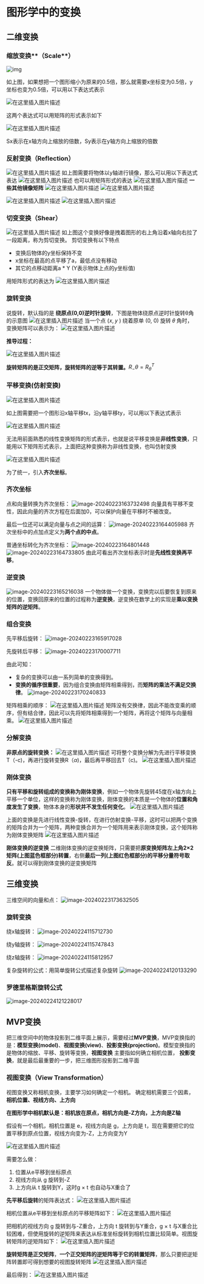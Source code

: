 # 图形学中的变换

## 二维变换

### 缩放变换**（Scale**）

![img](https://img-blog.csdnimg.cn/20210717143415175.png?x-oss-process=image/watermark,type_ZmFuZ3poZW5naGVpdGk,shadow_10,text_aHR0cHM6Ly9ibG9nLmNzZG4ubmV0L3F3ODcwNDE0OQ==,size_16,color_FFFFFF,t_70)

如上图，如果想把一个图形缩小为原来的0.5倍，那么就需要x坐标变为0.5倍，y坐标也变为0.5倍，可以用以下表达式表示

![在这里插入图片描述](https://img-blog.csdnimg.cn/20210717143616655.png)

这两个表达式可以用矩阵的形式表示如下

![在这里插入图片描述](https://img-blog.csdnimg.cn/20210717144658222.png)

Sx表示在x轴方向上缩放的倍数，Sy表示在y轴方向上缩放的倍数



### 反射变换（Reflection）

![在这里插入图片描述](https://img-blog.csdnimg.cn/20210717144946927.png?x-oss-process=image/watermark,type_ZmFuZ3poZW5naGVpdGk,shadow_10,text_aHR0cHM6Ly9ibG9nLmNzZG4ubmV0L3F3ODcwNDE0OQ==,size_16,color_FFFFFF,t_70)
如上图需要将物体以y轴进行镜像，那么可以用以下表达式表达
![在这里插入图片描述](https://img-blog.csdnimg.cn/20210717145101773.png)
也可以用矩阵形式的表达
![在这里插入图片描述](https://img-blog.csdnimg.cn/20210717145140731.png)
**一些其他镜像矩阵**
![在这里插入图片描述](https://img-blog.csdnimg.cn/20210717223432734.png)
![在这里插入图片描述](https://img-blog.csdnimg.cn/20210717223508537.png)

![在这里插入图片描述](https://img-blog.csdnimg.cn/20210717223529933.png)
![在这里插入图片描述](https://img-blog.csdnimg.cn/20210717223552518.png)



### 切变变换（Shear）


![在这里插入图片描述](https://img-blog.csdnimg.cn/20210717145503672.png?x-oss-process=image/watermark,type_ZmFuZ3poZW5naGVpdGk,shadow_10,text_aHR0cHM6Ly9ibG9nLmNzZG4ubmV0L3F3ODcwNDE0OQ==,size_16,color_FFFFFF,t_70)
如上图这个变换好像是拽着图形的右上角沿着x轴向右拉了一段距离，称为剪切变换。
剪切变换有以下特点

- 变换后物体的y坐标保持不变
- x坐标在最高的点平移了a，最低点没有移动
- 其它的点移动距离a * Y (Y表示物体上点的y坐标值)

用矩阵形式的表达为
![在这里插入图片描述](https://img-blog.csdnimg.cn/2021071715072071.png)



### 旋转变换

说旋转，默认指的是 **绕原点(0,0)逆时针旋转**，下图是物体绕原点逆时针旋转θ角的示意图
![在这里插入图片描述](https://img-blog.csdnimg.cn/20210717153011711.png?x-oss-process=image/watermark,type_ZmFuZ3poZW5naGVpdGk,shadow_10,text_aHR0cHM6Ly9ibG9nLmNzZG4ubmV0L3F3ODcwNDE0OQ==,size_16,color_FFFFFF,t_70)
当一个点 (𝑥, 𝑦 ) 绕着原单 (0, 0) 旋转 𝜃 角时，变换矩阵可以表示为：
![在这里插入图片描述](https://img-blog.csdnimg.cn/20210717153250154.png)

**推导过程：**

![在这里插入图片描述](https://img-blog.csdnimg.cn/6a03caa20eae4fe9a4aecd779b2cd734.png)

**旋转矩阵的是正交矩阵，旋转矩阵的逆等于其转置。**$R_-\theta = R_\theta^T$



### 平移变换(仿射变换)

![在这里插入图片描述](https://img-blog.csdnimg.cn/20210717160035194.png?x-oss-process=image/watermark,type_ZmFuZ3poZW5naGVpdGk,shadow_10,text_aHR0cHM6Ly9ibG9nLmNzZG4ubmV0L3F3ODcwNDE0OQ==,size_16,color_FFFFFF,t_70)

如上图需要把一个图形沿x轴平移tx，沿y轴平移ty，可以用以下表达式表示

![在这里插入图片描述](https://img-blog.csdnimg.cn/20210717160200378.png)

无法用前面熟悉的线性变换矩阵的形式表示，也就是说平移变换是**非线性变换**，只能用以下矩阵形式表示，上面把这种变换称为非线性变换，也叫仿射变换

![在这里插入图片描述](https://img-blog.csdnimg.cn/20210717160353441.png)

为了统一，引入**齐次坐标**。



### **齐次坐标**

点和向量转换为齐次坐标：
![image-20240223163732498](C:/Users/wsdanshenmiao/AppData/Roaming/Typora/typora-user-images/image-20240223163732498.png)
向量具有平移不变性，因此向量的齐次方程在后面加0，可以保护向量在平移时不被改变。

最后一位还可以满足向量与点之间的运算：
![image-20240223164405988](C:/Users/wsdanshenmiao/AppData/Roaming/Typora/typora-user-images/image-20240223164405988.png)
齐次坐标中的点加点定义为**两个点的中点**。

普通坐标转化为齐次坐标：
![image-20240223164801448](C:/Users/wsdanshenmiao/AppData/Roaming/Typora/typora-user-images/image-20240223164801448.png)
![image-20240223164733805](C:/Users/wsdanshenmiao/AppData/Roaming/Typora/typora-user-images/image-20240223164733805.png)
由此可看出齐次坐标表示时是**先线性变换再平移**。



### 逆变换

![image-20240223165216038](C:/Users/wsdanshenmiao/AppData/Roaming/Typora/typora-user-images/image-20240223165216038.png)
一个物体做一个变换，变换完以后要恢复到原来的位置，变换回原来的位置的过程称为**逆变换**，逆变换在数学上的实现是**乘以变换矩阵的逆矩阵**。



### 组合变换

先平移后旋转：
![image-20240223165917028](C:/Users/wsdanshenmiao/AppData/Roaming/Typora/typora-user-images/image-20240223165917028.png)

先旋转后平移：
![image-20240223170007711](C:/Users/wsdanshenmiao/AppData/Roaming/Typora/typora-user-images/image-20240223170007711.png)

由此可知：

+ 复杂的变换可以由一系列简单的变换得到。
+ **变换的循序很重要**，因为组合变换由矩阵相乘得到，而**矩阵的乘法不满足交换律**。
	![image-20240223170240833](C:/Users/wsdanshenmiao/AppData/Roaming/Typora/typora-user-images/image-20240223170240833.png)

矩阵相乘的顺序：
![在这里插入图片描述](https://img-blog.csdnimg.cn/2021071717383276.png)
矩阵没有交换律，因此不能改变乘的顺序，但有结合律，因此可以先将矩阵相乘得到一个矩阵，再将这个矩阵与向量相乘。
![在这里插入图片描述](https://img-blog.csdnimg.cn/20210717175223969.png)



### 分解变换

**非原点的旋转变换：**
![在这里插入图片描述](https://img-blog.csdnimg.cn/20210717180112559.png)
可将整个变换分解为先进行平移变换T（-c)，再进行旋转变换R（$\alpha$)，最后再平移回去T（c)。
![在这里插入图片描述](https://img-blog.csdnimg.cn/20210717180545592.png)



### 刚体变换

**只有平移和旋转组成的变换称为刚体变换**，例如一个物体先旋转45度在x轴方向上平移一个单位，这样的变换称为刚体变换，刚体变换的本质是一个物体的**位置和角度发生了变换**，物体本身的**形状并不发生任何变化**。
![在这里插入图片描述](https://img-blog.csdnimg.cn/20210717225404153.png)

上面的变换是先进行线性变换-旋转，在进行仿射变换-平移，这时可以把两个变换的矩阵合并为一个矩阵，两种变换合并为一个矩阵用来表示刚体变换，这个矩阵称为刚体变换矩阵
![在这里插入图片描述](https://img-blog.csdnimg.cn/20210717225431864.png)

**刚体变换的逆变换**
二维刚体变换的逆变换矩阵，只需要把**原变换矩阵左上角2×2矩阵(上图蓝色框部分)转置**，右侧**最后一列(上图红色框部分)的平移分量符号取反**。就可以得到刚体变换的逆变换矩阵





## 三维变换

三维空间的向量和点：
![image-20240223173632505](C:/Users/wsdanshenmiao/AppData/Roaming/Typora/typora-user-images/image-20240223173632505.png)

### 旋转变换

绕x轴旋转：
![image-20240224115712730](C:/Users/wsdanshenmiao/AppData/Roaming/Typora/typora-user-images/image-20240224115712730.png)

绕y轴旋转：
![image-20240224115747843](C:/Users/wsdanshenmiao/AppData/Roaming/Typora/typora-user-images/image-20240224115747843.png)

绕z轴旋转：
![image-20240224115812957](C:/Users/wsdanshenmiao/AppData/Roaming/Typora/typora-user-images/image-20240224115812957.png)

复杂旋转的公式：用简单旋转公式描述复杂旋转
![image-20240224120133290](C:/Users/wsdanshenmiao/AppData/Roaming/Typora/typora-user-images/image-20240224120133290.png)



### 罗德里格斯旋转公式

![image-20240224121228017](C:/Users/wsdanshenmiao/AppData/Roaming/Typora/typora-user-images/image-20240224121228017.png)





## MVP变换

把三维空间中的物体投影到二维平面上展示，需要经过**MVP变换**，MVP变换指的是：**模型变换(model)**、**视图变换(view)**、**投影变换(projection)**。模型变换指的是物体的缩放、平移、旋转等变换，**视图变换** 主要指如何确立相机位置， **投影变换**，就是最后最重要的一步，把三维图形投影到二维平面

### 视图变换（View Transformation）

视图变换又称相机变换，主要学习如何确定一个相机。
确定相机需要三个因素，**相机位置、视线方向、上方向**

**在图形学中相机默认是：相机放在原点，相机方向是-Z方向，上方向是Z轴**

假设有一个相机，相机位置是 e，视线方向是 g，上方向是 t，现在需要把它的位置平移到原点位置，视线方向变为-Z，上方向变为Y

![在这里插入图片描述](https://img-blog.csdnimg.cn/20210719222249635.png?x-oss-process=image/watermark,type_ZmFuZ3poZW5naGVpdGk,shadow_10,text_aHR0cHM6Ly9ibG9nLmNzZG4ubmV0L3F3ODcwNDE0OQ==,size_16,color_FFFFFF,t_70)


需要怎么做：

1. 位置从e平移到坐标原点
2. 视线方向从 g 旋转到-Z
3. 上方向从 t 旋转到Y，这时g × t 也自动与X重合了

**先平移后旋转**的矩阵表达式：
![在这里插入图片描述](https://img-blog.csdnimg.cn/20210718220633161.png)

相机位置从e平移到坐标原点的平移矩阵如下：
![在这里插入图片描述](https://img-blog.csdnimg.cn/20210718220650733.png)

把相机的视线方向 g 旋转到与-Z重合，上方向 t 旋转到与Y重合，g × t 与X重合比较困难，但使用旋转的逆矩阵来表达从标准坐标旋转到相机位置比较简单。视图旋转矩阵的逆矩阵如下：
![在这里插入图片描述](https://img-blog.csdnimg.cn/2021071822160613.png)

**旋转矩阵是正交矩阵**，**一个正交矩阵的逆矩阵等于它的转置矩阵**，那么只要把逆矩阵转置即可得到想要的视图旋转矩阵
![在这里插入图片描述](https://img-blog.csdnimg.cn/20210718221809331.png)

最后得到：
![在这里插入图片描述](https://img-blog.csdnimg.cn/202107192228546.png)